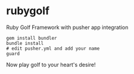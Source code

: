 rubygolf
========

Ruby Golf Framework with pusher app integration

    gem install bundler
    bundle install
    # edit pusher.yml and add your name
    guard

Now play golf to your heart's desire!
